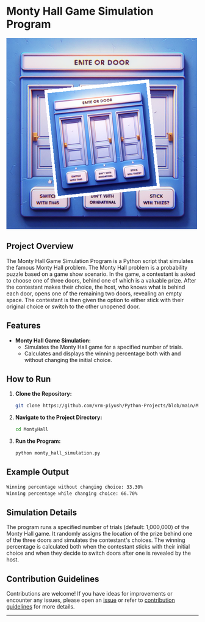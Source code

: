 # Monty Hall Game Simulation Program

![Monty Hall Sim](../assets/images/readme_images/montyhall_simu.png)

## Project Overview

The Monty Hall Game Simulation Program is a Python script that simulates the famous Monty Hall problem. The Monty Hall problem is a probability puzzle based on a game show scenario. In the game, a contestant is asked to choose one of three doors, behind one of which is a valuable prize. After the contestant makes their choice, the host, who knows what is behind each door, opens one of the remaining two doors, revealing an empty space. The contestant is then given the option to either stick with their original choice or switch to the other unopened door.

## Features

- **Monty Hall Game Simulation:**
  - Simulates the Monty Hall game for a specified number of trials.
  - Calculates and displays the winning percentage both with and without changing the initial choice.

## How to Run

1. **Clone the Repository:**

   ```bash
   git clone https://github.com/vrm-piyush/Python-Projects/blob/main/MontyHall/monty_hall_simulation.py
   ```

2. **Navigate to the Project Directory:**

   ```bash
   cd MontyHall
   ```

3. **Run the Program:**

   ```bash
   python monty_hall_simulation.py
   ```

## Example Output

```bash
Winning percentage without changing choice: 33.30%
Winning percentage while changing choice: 66.70%
```

## Simulation Details

The program runs a specified number of trials (default: 1,000,000) of the Monty Hall game. It randomly assigns the location of the prize behind one of the three doors and simulates the contestant's choices. The winning percentage is calculated both when the contestant sticks with their initial choice and when they decide to switch doors after one is revealed by the host.

## Contribution Guidelines

Contributions are welcome! If you have ideas for improvements or encounter any issues, please open an [issue](https://github.com/vrm-piyush/Python-Projects/issues/new/choose) or refer to [contribution guidelines](../CONTRIBUTING.md) for more details.

---
